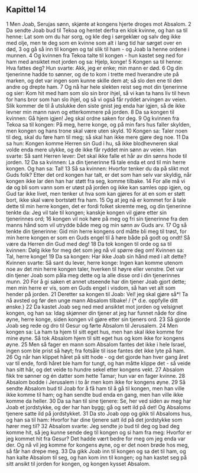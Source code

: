 ## Kapittel 14

1 Men Joab, Serujas sønn, skjønte at kongens hjerte droges mot Absalom.
2 Da sendte Joab bud til Tekoa og hentet derfra en klok kvinne, og han sa til henne: Lat som om du har sorg, og kle deg i sørgeklær og salv deg ikke med olje, men te deg som en kvinne som alt i lang tid har sørget over en død,
3 og gå så inn til kongen og tal slik til ham - og Joab la henne ordene i munnen.
4 Og kvinnen fra Tekoa talte til kongen - hun kastet seg ned for ham med ansiktet mot jorden og sa: Hjelp, konge!
5 Kongen sa til henne: Hva fattes deg? Hun svarte: Akk, jeg er enke; min mann er død.
6 Og din tjenerinne hadde to sønner, og de to kom i trette med hverandre ute på marken, og det var ingen som kunne skille dem at; så slo den ene til den andre og drepte ham.
7 Og nå har hele slekten reist seg mot din tjenerinne og sier: Kom hit med ham som slo sin bror ihjel, så vi kan ta hans liv til hevn for hans bror som han slo ihjel, og så vi også får ryddet arvingen av veien. Slik kommer de til å utslukke den siste gnist jeg enda har igjen, så de ikke levner min mann navn og etterkommere på jorden.
8 Da sa kongen til kvinnen: Gå hjem igjen! Jeg skal ordne saken for deg.
9 Og kvinnen fra Tekoa sa til kongen: På meg, herre konge, og på min fars hus faller skylden, men kongen og hans trone skal være uten skyld.
10 Kongen sa: Taler noen til deg, skal du føre ham til meg; så skal han ikke mere gjøre deg noe.
11 Da sa hun: Kongen komme Herren sin Gud i hu, så ikke blodhevneren skal volde enda mere ulykke, og de ikke får ryddet min sønn av veien. Han svarte: Så sant Herren lever: Det skal ikke falle et hår av din sønns hode til jorden.
12 Da sa kvinnen: La din tjenerinne få tale enda et ord til min herre kongen. Og han sa: Tal!
13 Så sa kvinnen: Hvorfor tenker du da på slikt mot Guds folk? Etter det ord kongen har talt, er det som han selv var skyldig, når kongen ikke lar den han har støtt fra seg, komme tilbake.
14 For alle må vi dø og bli som vann som er utøst på jorden og ikke kan samles opp igjen, og Gud tar ikke livet, men tenker ut hva som kan gjøres for at en som er støtt bort, ikke skal være bortstøtt fra ham.
15 Og at jeg nå er kommet for å tale dette til min herre kongen, det er fordi folket skremte meg, og din tjenerinne tenkte da: Jeg vil tale til kongen; kanskje kongen vil gjøre etter sin tjenerinnes ord;
16 kongen vil nok høre på meg og fri sin tjenerinne fra den manns hånd som vil utrydde både meg og min sønn av Guds arv.
17 Og så tenkte din tjenerinne: Gid min herre kongens ord måtte bli meg til trøst, for min herre kongen er som en Guds engel til å høre både på godt og ondt! Så være da Herren din Gud med deg!
18 Da tok kongen til orde og sa til kvinnen: Dølg ikke for meg det som jeg nå vil spørre deg om! Kvinnen sa: Tal, herre konge!
19 Da sa kongen: Har ikke Joab sin hånd med i alt dette? Kvinnen svarte: Så sant du lever, herre konge: Ingen kan komme utenom noe av det min herre kongen taler, hverken til høyre eller venstre. Det var din tjener Joab som påla meg dette og la alle disse ord i din tjenerinnes munn.
20 For å gi saken et annet utseende har din tjener Joab gjort dette; men min herre er vis, som en Guds engel i visdom, så han vet alt som hender på jorden.
21 Deretter sa kongen til Joab: Vel! jeg skal gjøre så*! Ta nå avsted og før den unge mann Absalom tilbake! / {* d.e. oppfylle ditt ønske.}
22 Da kastet Joab seg ned med ansiktet mot jorden og velsignet kongen, og han sa: Idag skjønner din tjener at jeg har funnet nåde for dine øyne, herre konge, siden kongen vil gjøre etter sin tjeners ord.
23 Så gjorde Joab seg rede og dro til Gesur og førte Absalom til Jerusalem.
24 Men kongen sa: La ham ta hjem til sitt eget hus, men han skal ikke komme for mine øyne. Så tok Absalom hjem til sitt eget hus og kom ikke for kongens øyne.
25 Men så fager en mann som Absalom fantes det ikke i hele Israel, ingen som ble prist så høyt; fra fotsåle til isse fantes det ikke lyte på ham.
26 Og når han klippet håret på sitt hode - og det gjorde han hver gang året var til ende, fordi håret ble ham for tungt, og han måtte klippe det - så veide han sitt hår, og det veide to hundre sekel etter kongens vekt.
27 Absalom fikk tre sønner og én datter som hette Tamar; hun var en fager kvinne.
28 Absalom bodde i Jerusalem i to år men kom ikke for kongens øyne.
29 Så sendte Absalom bud til Joab for å få ham til å gå til kongen, men han ville ikke komme til ham; og han sendte bud enda en gang, men han ville ikke komme da heller.
30 Da sa han til sine tjenere: Se, her ved siden av meg har Joab et jordstykke, og der har han bygg; gå og sett ild på det! Og Absaloms tjenere satte ild på jordstykket.
31 Da sto Joab opp og gikk til Absaloms hus, og han sa til ham: Hvorfor har dine tjenere satt ild på det jordstykke som hører meg til?
32 Absalom svarte: Jeg sendte jo bud til deg og bad deg komme hit, så jeg kunne sende deg til kongen og si ham fra meg: Hvorfor er jeg kommet hit fra Gesur? Det hadde vært bedre for meg om jeg enda var der. Og nå vil jeg komme for kongens øyne, og er det noen brøde hos meg, så får han drepe meg.
33 Da gikk Joab inn til kongen og sa det til ham, og han kalte Absalom til seg, og han kom inn til kongen; og han kastet seg på sitt ansikt til jorden for kongen, og kongen kysset Absalom.
